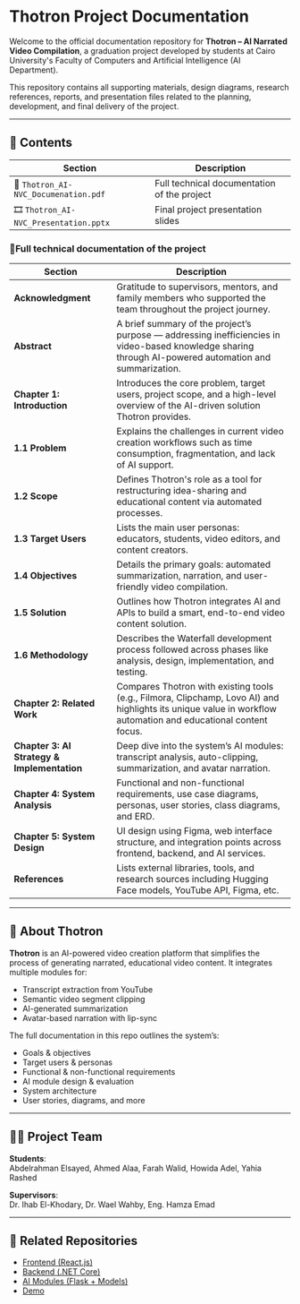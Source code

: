 # Thotron Project Documentation

Welcome to the official documentation repository for **Thotron – AI Narrated Video Compilation**, a graduation project developed by students at Cairo University's Faculty of Computers and Artificial Intelligence (AI Department).

This repository contains all supporting materials, design diagrams, research references, reports, and presentation files related to the planning, development, and final delivery of the project.

---

## 📘 Contents

| Section | Description |
|--------|-------------|
| 📄 `Thotron_AI-NVC_Documenation.pdf` | Full technical documentation of the project |
| 🎞️ `Thotron_AI-NVC_Presentation.pptx` | Final project presentation slides |


### 📄Full technical documentation of the project 

|  **Section**                              | **Description**                                                                                                                                                |
| -------------------------------------------| -------------------------------------------------------------------------------------------------------------------------------------------------------------- |
| **Acknowledgment**                          | Gratitude to supervisors, mentors, and family members who supported the team throughout the project journey.                                                   |
| **Abstract**                                | A brief summary of the project’s purpose — addressing inefficiencies in video-based knowledge sharing through AI-powered automation and summarization.         |
| **Chapter 1: Introduction**                 | Introduces the core problem, target users, project scope, and a high-level overview of the AI-driven solution Thotron provides.                                |
| **1.1 Problem**                             | Explains the challenges in current video creation workflows such as time consumption, fragmentation, and lack of AI support.                                   |
| **1.2 Scope**                               | Defines Thotron's role as a tool for restructuring idea-sharing and educational content via automated processes.                                               |
| **1.3 Target Users**                        | Lists the main user personas: educators, students, video editors, and content creators.                                                                        |
| **1.4 Objectives**                          | Details the primary goals: automated summarization, narration, and user-friendly video compilation.                                                            |
| **1.5 Solution**                            | Outlines how Thotron integrates AI and APIs to build a smart, end-to-end video content solution.                                                               |
| **1.6 Methodology**                         | Describes the Waterfall development process followed across phases like analysis, design, implementation, and testing.                                         |
| **Chapter 2: Related Work**                 | Compares Thotron with existing tools (e.g., Filmora, Clipchamp, Lovo AI) and highlights its unique value in workflow automation and educational content focus. |
| **Chapter 3: AI Strategy & Implementation** | Deep dive into the system’s AI modules: transcript analysis, auto-clipping, summarization, and avatar narration.                                               |
| **Chapter 4: System Analysis**              | Functional and non-functional requirements, use case diagrams, personas, user stories, class diagrams, and ERD.                                                |
| **Chapter 5: System Design**                | UI design using Figma, web interface structure, and integration points across frontend, backend, and AI services.                                              |
| **References**                              | Lists external libraries, tools, and research sources including Hugging Face models, YouTube API, Figma, etc.                                                  |



---

## 🧠 About Thotron

**Thotron** is an AI-powered video creation platform that simplifies the process of generating narrated, educational video content. It integrates multiple modules for:

- Transcript extraction from YouTube
- Semantic video segment clipping
- AI-generated summarization
- Avatar-based narration with lip-sync

The full documentation in this repo outlines the system’s:
- Goals & objectives
- Target users & personas
- Functional & non-functional requirements
- AI module design & evaluation
- System architecture
- User stories, diagrams, and more

---

## 👩‍💻 Project Team

**Students**:  
Abdelrahman Elsayed, Ahmed Alaa, Farah Walid, Howida Adel, Yahia Rashed

**Supervisors**:  
Dr. Ihab El-Khodary, Dr. Wael Wahby, Eng. Hamza Emad

---

## 🔗 Related Repositories

- [Frontend (React.js)](https://github.com/ThotronOrg/frontend)
- [Backend (.NET Core)](https://github.com/ThotronOrg/backend)
- [AI Modules (Flask + Models)](https://github.com/ThotronOrg/ai-modules)
- [Demo](https://github.com/Thotron-AI-Narrated-Video-Compilation/DEMO)


